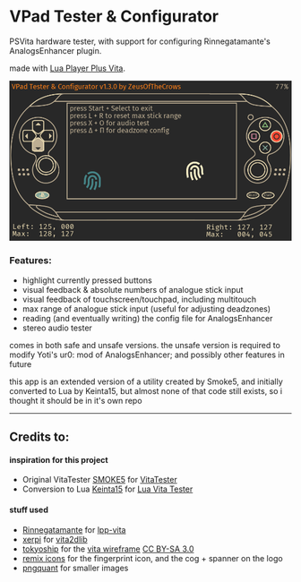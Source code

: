 # VPad Tester & Configurator

PSVita hardware tester, with support for configuring Rinnegatamante's AnalogsEnhancer plugin.

made with [Lua Player Plus Vita](https://github.com/Rinnegatamante/lpp-vita).

![preview](./img/preview.png)

### Features:

* highlight currently pressed buttons
* visual feedback & absolute numbers of analogue stick input
* visual feedback of touchscreen/touchpad, including multitouch
* max range of analogue stick input (useful for adjusting deadzones)
* reading (and eventually writing) the config file for AnalogsEnhancer
* stereo audio tester

comes in both safe and unsafe versions. the unsafe version is required to modify Yoti's ur0: mod of AnalogsEnhancer; and possibly other features in future

this app is an extended version of a utility created by Smoke5, and initially converted to Lua by Keinta15, but almost none of that code still exists, so i thought it should be in it's own repo

---

## Credits to:

#### inspiration for this project

- Original VitaTester [SMOKE5](https://github.com/SMOKE5) for [VitaTester](https://github.com/SMOKE5/VitaTester)
- Conversion to Lua [Keinta15](https://github.com/Keinta15/) for [Lua Vita Tester](https://github.com/Keinta15/Lua-Vita-Tester)

#### stuff used

- [Rinnegatamante](https://github.com/Rinnegatamante) for [lpp-vita](https://github.com/Rinnegatamante/lpp-vita)
- [xerpi](https://github.com/xerpi) for [vita2dlib](https://github.com/xerpi/vita2dlib)
- [tokyoship](https://commons.wikimedia.org/wiki/User:Tokyoship) for the [vita wireframe](https://commons.wikimedia.org/wiki/File:PlayStation_Vita_Layout.svg) [CC BY-SA 3.0](https://creativecommons.org/licenses/by-sa/3.0)
- [remix icons](https://remixicon.com/) for the fingerprint icon, and the cog + spanner on the logo
- [pngquant](https://pngquant.org/) for smaller images

